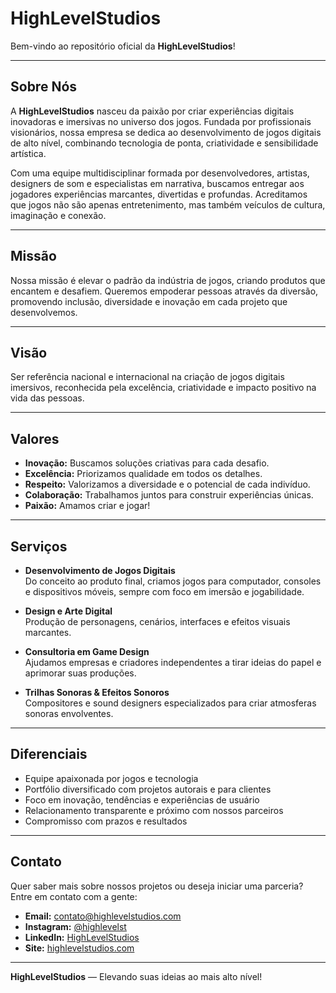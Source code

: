 # HighLevelStudios

Bem-vindo ao repositório oficial da **HighLevelStudios**!

---

## Sobre Nós

A **HighLevelStudios** nasceu da paixão por criar experiências digitais inovadoras e imersivas no universo dos jogos. Fundada por profissionais visionários, nossa empresa se dedica ao desenvolvimento de jogos digitais de alto nível, combinando tecnologia de ponta, criatividade e sensibilidade artística.

Com uma equipe multidisciplinar formada por desenvolvedores, artistas, designers de som e especialistas em narrativa, buscamos entregar aos jogadores experiências marcantes, divertidas e profundas. Acreditamos que jogos não são apenas entretenimento, mas também veículos de cultura, imaginação e conexão.

---

## Missão

Nossa missão é elevar o padrão da indústria de jogos, criando produtos que encantem e desafiem. Queremos empoderar pessoas através da diversão, promovendo inclusão, diversidade e inovação em cada projeto que desenvolvemos.

---

## Visão

Ser referência nacional e internacional na criação de jogos digitais imersivos, reconhecida pela excelência, criatividade e impacto positivo na vida das pessoas.

---

## Valores

- **Inovação:** Buscamos soluções criativas para cada desafio.
- **Excelência:** Priorizamos qualidade em todos os detalhes.
- **Respeito:** Valorizamos a diversidade e o potencial de cada indivíduo.
- **Colaboração:** Trabalhamos juntos para construir experiências únicas.
- **Paixão:** Amamos criar e jogar!

---

## Serviços

- **Desenvolvimento de Jogos Digitais**  
  Do conceito ao produto final, criamos jogos para computador, consoles e dispositivos móveis, sempre com foco em imersão e jogabilidade.

- **Design e Arte Digital**  
  Produção de personagens, cenários, interfaces e efeitos visuais marcantes.

- **Consultoria em Game Design**  
  Ajudamos empresas e criadores independentes a tirar ideias do papel e aprimorar suas produções.

- **Trilhas Sonoras & Efeitos Sonoros**  
  Compositores e sound designers especializados para criar atmosferas sonoras envolventes.

---

## Diferenciais

- Equipe apaixonada por jogos e tecnologia
- Portfólio diversificado com projetos autorais e para clientes
- Foco em inovação, tendências e experiências de usuário
- Relacionamento transparente e próximo com nossos parceiros
- Compromisso com prazos e resultados

---

## Contato

Quer saber mais sobre nossos projetos ou deseja iniciar uma parceria?  
Entre em contato com a gente:

- **Email:** contato@highlevelstudios.com
- **Instagram:** [@highlevelst](https://www.instagram.com/highlevelst/)
- **LinkedIn:** [HighLevelStudios](https://www.linkedin.com/company/highlevelstudios)
- **Site:** [highlevelstudios.com](https://highlevelstudios.com)

---

**HighLevelStudios** — Elevando suas ideias ao mais alto nível!